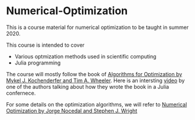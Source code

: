 # Numerical-Optimization
This is a course material for numerical optimization to be taught in summer 2020.

This course is intended to cover
- Various optmization methods used in scientific computing
- Julia programming

The course will mostly follow the book of [Algorithms for Optimization by Mykel J. Kochenderfer and Tim A. Wheeler](https://mitpress.mit.edu/books/algorithms-optimization).
Here is an intersting [video](https://www.youtube.com/watch?v=ofWy5kaZU3g) by one of the authors talking about how they wrote the book in a Julia confernece.

For some details on the optimization algorithms, we will refer to [Numerical Optimization by Jorge Nocedal and Stephen J. Wright](https://link.springer.com/book/10.1007/978-0-387-40065-5)


